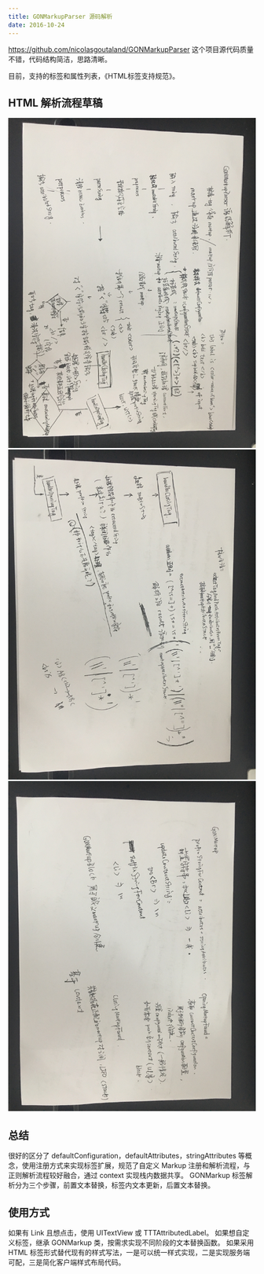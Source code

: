 ```yaml
---
title: GONMarkupParser 源码解析
date: 2016-10-24
---
```


https://github.com/nicolasgoutaland/GONMarkupParser
这个项目源代码质量不错，代码结构简洁，思路清晰。
 
目前，支持的标签和属性列表，《HTML标签支持规范》。
 
## HTML 解析流程草稿

![](/images/gon-markup-parser-1.jpg)
![](/images/gon-markup-parser-2.jpg)
![](/images/gon-markup-parser-3.jpg)

 
## 总结

很好的区分了 defaultConfiguration，defaultAttributes，stringAttributes 等概念，使用注册方式来实现标签扩展，规范了自定义 Markup 注册和解析流程，与正则解析流程较好融合，通过 context 实现栈内数据共享。
GONMarkup 标签解析分为三个步骤，前置文本替换，标签内文本更新，后置文本替换。
 
## 使用方式
如果有 Link 且想点击，使用 UITextView 或 TTTAttributedLabel。
如果想自定义标签，继承 GONMarkup 类，按需求实现不同阶段的文本替换函数。
如果采用 HTML 标签形式替代现有的样式写法，一是可以统一样式实现，二是实现服务端可配，三是简化客户端样式布局代码。
